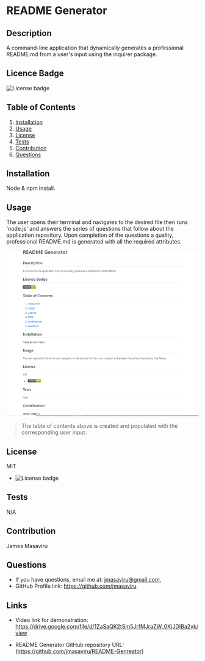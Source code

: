 # README Generator

  ## Description
  A command-line application that dynamically generates a professional README.md from a user's input using the inquirer package.

  ## Licence Badge
  ![License badge](https://img.shields.io/badge/License-MIT-green)
  
  ## Table of Contents
  1. [Installation](#installation)
  2. [Usage](#usage)
  3. [License](#license)
  4. [Tests](#testing)
  5. [Contribution](#contribution)
  6. [Questions](#questions)

  ## Installation
  Node & npm install.

  ## Usage
  The user opens their terminal and navigates to the desired file then runs 'node.js' and answers the series of questions that follow about the application repository. Upon completion of the questions a quality, professional README.md is generated with all the required attributes. 

  ![Generated README.md Screenshot](./Assets/ReadmeGenerator-screenshot.png)

  >The table of contents above is created and populated with the corresponding user input. 

  ## License
  MIT
  *  ![License badge](https://img.shields.io/badge/License-MIT-green)
 
  ## Tests
  N/A

  ## Contribution
  James Masaviru
  
  ## Questions
  * If you have questions, email me at: jmasaviru@gmail.com,
  * GitHub Profile link: https://github.com/jmasaviru

## Links

* Video link for demonstration: https://drive.google.com/file/d/1ZaSaQK2tSm5JrfMJraZW_0KiJDIBa2vk/view

* README Generator GitHub repository URL: (https://github.com/jmasaviru/README-Genreator)